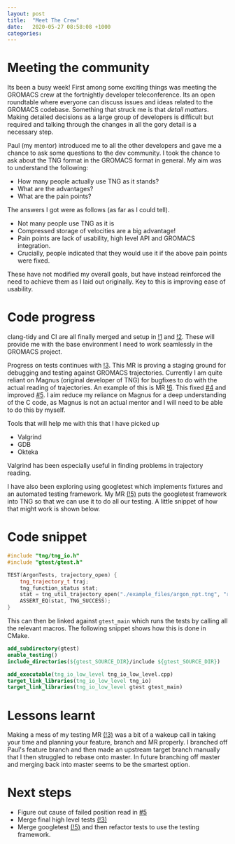 ```yaml
---
layout: post
title:  "Meet The Crew"
date:   2020-05-27 08:58:08 +1000
categories: 
---
```


# Meeting the community

Its been a busy week! First among some exciting things was meeting the GROMACS crew at the fortnightly developer teleconference. Its an open roundtable where everyone can discuss issues and ideas related to the GROMACS codebase.
Something that struck me is that *detail matters*. Making detailed decisions as a large group of developers is difficult but required and talking through the changes in all the gory detail is a necessary step. 

Paul (my mentor) introduced me to all the other developers and gave me a chance to ask some questions to the dev community. I took the chance to ask about the TNG format in the GROMACS format in general. My aim was to understand the following:

* How many people actually use TNG as it stands?
* What are the advantages?
* What are the pain points?

The answers I got were as follows (as far as I could tell).

* Not many people use TNG as it is
* Compressed storage of velocities are a big advantage!
* Pain points are lack of usability, high level API and GROMACS integration.
* Crucially, people indicated that they would use it if the above pain points were fixed.

These have not modified my overall goals, but have instead reinforced the need to achieve them as I laid out originally.
Key to this is improving ease of usability.



# Code progress

clang-tidy and CI are all finally merged and setup in [!1](https://gitlab.com/gromacs/tng/-/merge_requests/1) and [!2](https://gitlab.com/gromacs/tng/-/merge_requests/5). These will provide me with the base environment I need to work seamlessly in the GROMACS project. 

Progress on tests continues with [!3](https://gitlab.com/gromacs/tng/-/merge_requests/3). This MR is proving a staging ground for debugging and testing against GROMACS trajectories. Currently I am quite reliant on Magnus (original developer of TNG) for bugfixes to do with the actual reading of trajectories. An example of this is MR [!6](https://gitlab.com/gromacs/tng/-/merge_requests/6). This fixed [#4](https://gitlab.com/gromacs/tng/-/issues/4) and improved [#5](https://gitlab.com/gromacs/tng/-/issues/4). I aim reduce my reliance on Magnus for a deep understanding of the C code, as Magnus is not an actual mentor and I will need to be able to do this by myself. 

Tools that will help me with this that I have picked up

* Valgrind
* GDB
* Okteka

Valgrind has been especially useful in finding problems in trajectory reading.

I have also been exploring using googletest which implements fixtures and an automated testing framework. My MR [(!5)](https://gitlab.com/gromacs/tng/-/merge_requests/5) puts the googletest framework into TNG so that we can use it to do all our testing. A little snippet of how that might work is shown below.

# Code snippet

```c++
#include "tng/tng_io.h"
#include "gtest/gtest.h"

TEST(ArgonTests, trajectory_open) {
    tng_trajectory_t traj;
    tng_function_status stat;
    stat = tng_util_trajectory_open("./example_files/argon_npt.tng", "r", &traj);
    ASSERT_EQ(stat, TNG_SUCCESS);
}
```
This can then be linked against `gtest_main` which runs the tests by calling all the relevant macros. The following snippet shows how this is done in CMake.

```cmake
add_subdirectory(gtest)
enable_testing()
include_directories(${gtest_SOURCE_DIR}/include ${gtest_SOURCE_DIR})

add_executable(tng_io_low_level tng_io_low_level.cpp)
target_link_libraries(tng_io_low_level tng_io)
target_link_libraries(tng_io_low_level gtest gtest_main)
```

# Lessons learnt

Making a mess of my testing MR [(!3)](https://gitlab.com/gromacs/tng/-/merge_requests/3) was a bit of a wakeup call in taking your time and planning your feature, branch and MR properly. I branched off Paul's feature branch and then made an upstream target branch manually that I then struggled to rebase onto master. In future branching off master and merging back into master seems to be the smartest option.

# Next steps

* Figure out cause of failed position read in [#5](https://gitlab.com/gromacs/tng/-/issues/5)
* Merge final high level tests [(!3)](https://gitlab.com/gromacs/tng/-/merge_requests/3)
* Merge googletest [(!5)](https://gitlab.com/gromacs/tng/-/merge_requests/5) and then refactor tests to use the testing framework.


